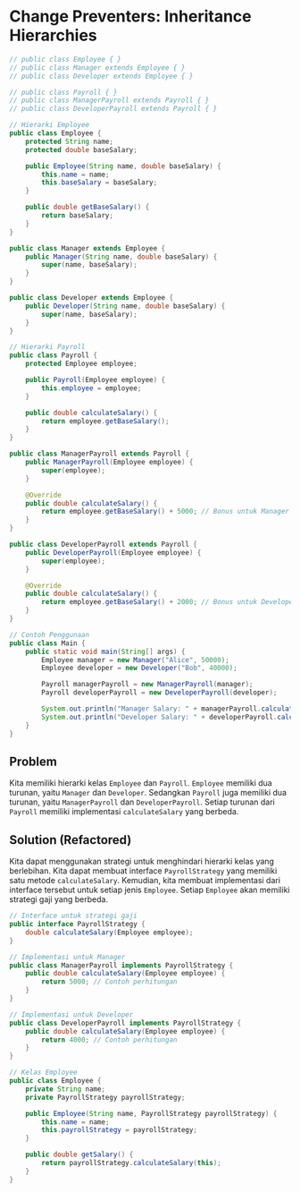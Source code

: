 # Change Preventers: Inheritance Hierarchies
```java
// public class Employee { }
// public class Manager extends Employee { }
// public class Developer extends Employee { }

// public class Payroll { }
// public class ManagerPayroll extends Payroll { }
// public class DeveloperPayroll extends Payroll { }

// Hierarki Employee
public class Employee {
    protected String name;
    protected double baseSalary;

    public Employee(String name, double baseSalary) {
        this.name = name;
        this.baseSalary = baseSalary;
    }

    public double getBaseSalary() {
        return baseSalary;
    }
}

public class Manager extends Employee {
    public Manager(String name, double baseSalary) {
        super(name, baseSalary);
    }
}

public class Developer extends Employee {
    public Developer(String name, double baseSalary) {
        super(name, baseSalary);
    }
}

// Hierarki Payroll
public class Payroll {
    protected Employee employee;

    public Payroll(Employee employee) {
        this.employee = employee;
    }

    public double calculateSalary() {
        return employee.getBaseSalary();
    }
}

public class ManagerPayroll extends Payroll {
    public ManagerPayroll(Employee employee) {
        super(employee);
    }

    @Override
    public double calculateSalary() {
        return employee.getBaseSalary() + 5000; // Bonus untuk Manager
    }
}

public class DeveloperPayroll extends Payroll {
    public DeveloperPayroll(Employee employee) {
        super(employee);
    }

    @Override
    public double calculateSalary() {
        return employee.getBaseSalary() + 2000; // Bonus untuk Developer
    }
}

// Contoh Penggunaan
public class Main {
    public static void main(String[] args) {
        Employee manager = new Manager("Alice", 50000);
        Employee developer = new Developer("Bob", 40000);

        Payroll managerPayroll = new ManagerPayroll(manager);
        Payroll developerPayroll = new DeveloperPayroll(developer);

        System.out.println("Manager Salary: " + managerPayroll.calculateSalary());
        System.out.println("Developer Salary: " + developerPayroll.calculateSalary());
    }
}
```

## Problem
Kita memiliki hierarki kelas `Employee` dan `Payroll`. `Employee` memiliki dua turunan, yaitu `Manager` dan `Developer`. Sedangkan `Payroll` juga memiliki dua turunan, yaitu `ManagerPayroll` dan `DeveloperPayroll`. Setiap turunan dari `Payroll` memiliki implementasi `calculateSalary` yang berbeda.

## Solution (Refactored)
Kita dapat menggunakan strategi untuk menghindari hierarki kelas yang berlebihan. Kita dapat membuat interface `PayrollStrategy` yang memiliki satu metode `calculateSalary`. Kemudian, kita membuat implementasi dari interface tersebut untuk setiap jenis `Employee`. Setiap `Employee` akan memiliki strategi gaji yang berbeda.
```java
// Interface untuk strategi gaji
public interface PayrollStrategy {
    double calculateSalary(Employee employee);
}

// Implementasi untuk Manager
public class ManagerPayroll implements PayrollStrategy {
    public double calculateSalary(Employee employee) {
        return 5000; // Contoh perhitungan
    }
}

// Implementasi untuk Developer
public class DeveloperPayroll implements PayrollStrategy {
    public double calculateSalary(Employee employee) {
        return 4000; // Contoh perhitungan
    }
}

// Kelas Employee
public class Employee {
    private String name;
    private PayrollStrategy payrollStrategy;

    public Employee(String name, PayrollStrategy payrollStrategy) {
        this.name = name;
        this.payrollStrategy = payrollStrategy;
    }

    public double getSalary() {
        return payrollStrategy.calculateSalary(this);
    }
}
```
